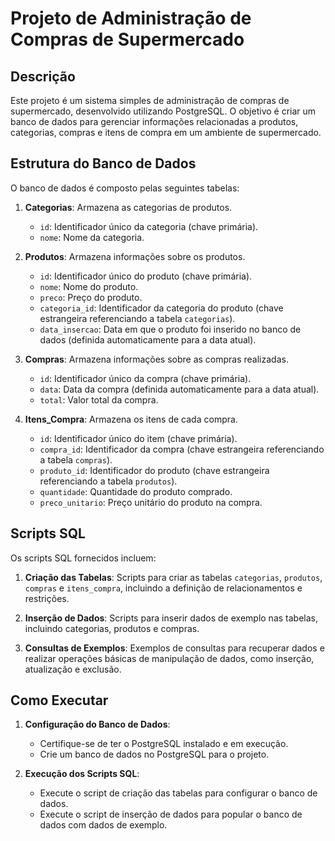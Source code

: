 # Projeto de Administração de Compras de Supermercado

## Descrição

Este projeto é um sistema simples de administração de compras de supermercado, desenvolvido utilizando PostgreSQL. O objetivo é criar um banco de dados para gerenciar informações relacionadas a produtos, categorias, compras e itens de compra em um ambiente de supermercado.

## Estrutura do Banco de Dados

O banco de dados é composto pelas seguintes tabelas:

1. **Categorias**: Armazena as categorias de produtos.
   - `id`: Identificador único da categoria (chave primária).
   - `nome`: Nome da categoria.

2. **Produtos**: Armazena informações sobre os produtos.
   - `id`: Identificador único do produto (chave primária).
   - `nome`: Nome do produto.
   - `preco`: Preço do produto.
   - `categoria_id`: Identificador da categoria do produto (chave estrangeira referenciando a tabela `categorias`).
   - `data_insercao`: Data em que o produto foi inserido no banco de dados (definida automaticamente para a data atual).

3. **Compras**: Armazena informações sobre as compras realizadas.
   - `id`: Identificador único da compra (chave primária).
   - `data`: Data da compra (definida automaticamente para a data atual).
   - `total`: Valor total da compra.

4. **Itens_Compra**: Armazena os itens de cada compra.
   - `id`: Identificador único do item (chave primária).
   - `compra_id`: Identificador da compra (chave estrangeira referenciando a tabela `compras`).
   - `produto_id`: Identificador do produto (chave estrangeira referenciando a tabela `produtos`).
   - `quantidade`: Quantidade do produto comprado.
   - `preco_unitario`: Preço unitário do produto na compra.

## Scripts SQL

Os scripts SQL fornecidos incluem:

1. **Criação das Tabelas**: Scripts para criar as tabelas `categorias`, `produtos`, `compras` e `itens_compra`, incluindo a definição de relacionamentos e restrições.

2. **Inserção de Dados**: Scripts para inserir dados de exemplo nas tabelas, incluindo categorias, produtos e compras.

3. **Consultas de Exemplos**: Exemplos de consultas para recuperar dados e realizar operações básicas de manipulação de dados, como inserção, atualização e exclusão.

## Como Executar

1. **Configuração do Banco de Dados**:
   - Certifique-se de ter o PostgreSQL instalado e em execução.
   - Crie um banco de dados no PostgreSQL para o projeto.

2. **Execução dos Scripts SQL**:
   - Execute o script de criação das tabelas para configurar o banco de dados.
   - Execute o script de inserção de dados para popular o banco de dados com dados de exemplo.
